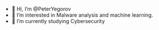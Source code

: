 - 👋 Hi, I’m @PeterYegorov
- 👀 I’m interested in Malware analysis and machine learning.
- 🌱 I’m currently studying Cybersecurity

<!---
PeterYegorov/PeterYegorov is a ✨ special ✨ repository because its `README.md` (this file) appears on your GitHub profile.
You can click the Preview link to take a look at your changes.
--->
